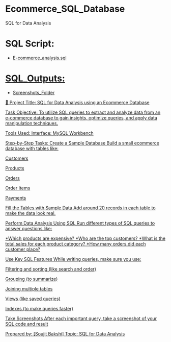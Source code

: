 # Ecommerce_SQL_Database
SQL for Data Analysis 

# SQL Script:  
 - <a href="https://github.com/SOUJIT-BAKSHI/-Ecommerce_SQL_Database/blob/main/Ecommerce_DB.sql">E-commerce_analysis.sql
# SQL_Outputs:
 - <a href="https://github.com/SOUJIT-BAKSHI/-Ecommerce_SQL_Database/blob/main/Ecommerce_sql_Output.pdf">Screenshots_Folder

🔹 Project Title:
SQL for Data Analysis using an Ecommerce Database

Task Objective:
To utilize SQL queries to extract and analyze data from an e-commerce database to gain insights, optimize queries, and apply data manipulation techniques.

Tools Used:
Interface: MySQL Workbench

Step-by-Step Tasks:
Create a Sample Database
Build a small ecommerce database with tables like:

Customers

Products

Orders

Order Items

Payments

Fill the Tables with Sample Data
Add around 20 records in each table to make the data look real.

Perform Data Analysis Using SQL
Run different types of SQL queries to answer questions like:

*Which products are expensive?
*Who are the top customers?
*What is the total sales for each product category?
*How many orders did each customer place?

Use Key SQL Features
While writing queries, make sure you use:

Filtering and sorting (like search and order)

Grouping (to summarize)

Joining multiple tables

Views (like saved queries)

Indexes (to make queries faster)

Take Screenshots
After each important query, take a screenshot of your SQL code and result


Prepared by:
[Soujit Bakshi]
Topic: SQL for Data Analysis

